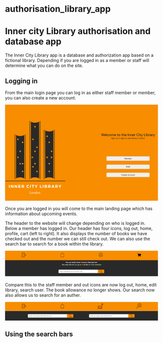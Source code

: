 # authorisation_library_app
<h1>Inner city Library authorisation and database app</h1>

The Inner City Library app is a database and authorization app based on a fictional library. Depending if you are logged in as a member or staff will determine what you can do on the site.

<h2>Logging in</h2>
From the main login page you can log in as either staff member or member, you can also create a new account.

![screenshot login page](/assets/readme/screenLogin.png)

Once you are logged in you will come to the main landing page which has information about upcoming events. 

The header to the website will change depending on who is logged in. Below a member has logged in. Our header has four icons, log out, home, profile, cart (left to right). It also displays the number of books we have checked out and the number we can still check out. We can also use the search bar to search for a book within the library.

![screenshot header member](/assets/readme/screenHeaderMember.png)

Compare this to the staff member and out icons are now log out, home, edit library, search user. The book allowance no longer shows. Our search now also allows us to search for an auther.

![screenshot header staff](/assets/readme/screenHeaderStaff.png)

<h2> Using the search bars </h2>